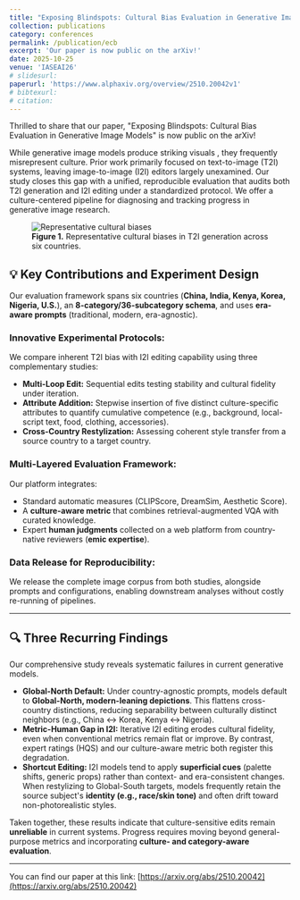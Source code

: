 ```yaml
---
title: "Exposing Blindspots: Cultural Bias Evaluation in Generative Image Models"
collection: publications
category: conferences
permalink: /publication/ecb
excerpt: 'Our paper is now public on the arXiv!'
date: 2025-10-25
venue: 'IASEAI26'
# slidesurl: 
paperurl: 'https://www.alphaxiv.org/overview/2510.20042v1'
# bibtexurl: 
# citation: 
---
```

Thrilled to share that our paper, "Exposing Blindspots: Cultural Bias Evaluation in Generative Image Models" is now public on the arXiv!

While generative image models produce striking visuals , they frequently misrepresent culture. Prior work primarily focused on text-to-image (T2I) systems, leaving image-to-image (I2I) editors largely unexamined. Our study closes this gap with a unified, reproducible evaluation that audits both T2I generation and I2I editing under a standardized protocol. We offer a culture-centered pipeline for diagnosing and tracking progress in generative image research.

<figure>
  <img src="/images/publications/ecb.png" alt="Representative cultural biases" style="max-width: 800px;">
  <figcaption><strong>Figure 1.</strong> Representative cultural biases in T2I generation across six countries.</figcaption>
</figure>

## 💡 Key Contributions and Experiment Design

Our evaluation framework spans six countries (**China, India, Kenya, Korea, Nigeria, U.S.**), an **8-category/36-subcategory schema**, and uses **era-aware prompts** (traditional, modern, era-agnostic).

### Innovative Experimental Protocols:
We compare inherent T2I bias with I2I editing capability using three complementary studies:

* **Multi-Loop Edit:** Sequential edits testing stability and cultural fidelity under iteration.
* **Attribute Addition:** Stepwise insertion of five distinct culture-specific attributes to quantify cumulative competence (e.g., background, local-script text, food, clothing, accessories).
* **Cross-Country Restylization:** Assessing coherent style transfer from a source country to a target country.

### Multi-Layered Evaluation Framework:
Our platform integrates:

* Standard automatic measures (CLIPScore, DreamSim, Aesthetic Score).
* A **culture-aware metric** that combines retrieval-augmented VQA with curated knowledge.
* Expert **human judgments** collected on a web platform from country-native reviewers (**emic expertise**).

### Data Release for Reproducibility:
We release the complete image corpus from both studies, alongside prompts and configurations, enabling downstream analyses without costly re-running of pipelines.

---

## 🔍 Three Recurring Findings

Our comprehensive study reveals systematic failures in current generative models.

* **Global-North Default:** Under country-agnostic prompts, models default to **Global-North, modern-leaning depictions**. This flattens cross-country distinctions, reducing separability between culturally distinct neighbors (e.g., China $\leftrightarrow$ Korea, Kenya $\leftrightarrow$ Nigeria).
* **Metric-Human Gap in I2I:** Iterative I2I editing erodes cultural fidelity, even when conventional metrics remain flat or improve. By contrast, expert ratings (HQS) and our culture-aware metric both register this degradation.
* **Shortcut Editing:** I2I models tend to apply **superficial cues** (palette shifts, generic props) rather than context- and era-consistent changes. When restylizing to Global-South targets, models frequently retain the source subject's **identity (e.g., race/skin tone)** and often drift toward non-photorealistic styles.

Taken together, these results indicate that culture-sensitive edits remain **unreliable** in current systems. Progress requires moving beyond general-purpose metrics and incorporating **culture- and category-aware evaluation**.

---

You can find our paper at this link: [https://arxiv.org/abs/2510.20042](https://arxiv.org/abs/2510.20042)